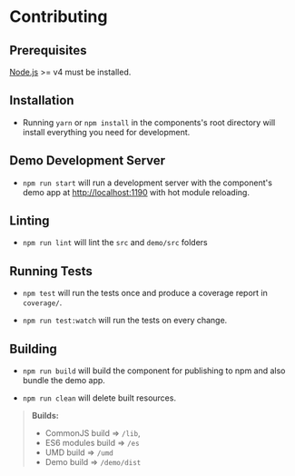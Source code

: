 # Contributing

## Prerequisites

[Node.js](http://nodejs.org/) >= v4 must be installed.

## Installation

* Running `yarn` or `npm install` in the components's root directory will install everything you need for development.

## Demo Development Server

* `npm run start` will run a development server with the component's demo app at [http://localhost:1190](http://localhost:1190) with hot module reloading.

## Linting

* `npm run lint` will lint the `src` and `demo/src` folders

## Running Tests

* `npm test` will run the tests once and produce a coverage report in `coverage/`.

* `npm run test:watch` will run the tests on every change.

## Building

* `npm run build` will build the component for publishing to npm and also bundle the demo app.

* `npm run clean` will delete built resources.

> **Builds:**
>
> * CommonJS build => `/lib`,
> * ES6 modules build => `/es`
> * UMD build => `/umd`
> * Demo build => `/demo/dist`
